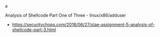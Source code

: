 a

Analysis of Shellcode Part One of Three - linux/x86/adduser
 - https://securitychops.com/2018/06/27/slae-assignment-5-analysis-of-shellcode-part-3.html
